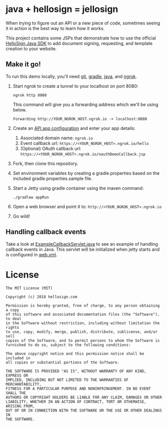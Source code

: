 # java + hellosign = jellosign
When trying to figure out an API or a new piece of code, sometimes seeing it in action is the best way to learn how it works.

This project contains some JSPs that demonstrate how to use the official [HelloSign Java SDK](https://github.com/HelloFax/hellosign-java-sdk) to add document signing, requesting, and template creation to your website.

## Make it go!
To run this demo locally, you'll need [git](https://git-scm.com/), [gradle](https://gradle.org/), [java](http://www.oracle.com/technetwork/java/javase/downloads/index.html), and [ngrok](https://ngrok.com/).

1. Start ngrok to create a tunnel to your localhost on port 8080:

    ```
    ngrok http 8080
    ```
    
    This command will give you a forwarding address which we'll be using below.
    
    ```
    Forwarding http://YOUR_NGROK_HOST.ngrok.io -> localhost:8080
    ```

2. Create an [API app configuration](https://www.hellosign.com/oauth/createAppForm) and enter your app details:
    1. Associated domain name: `ngrok.io`
    2. Event callback url: `https://<YOUR_NGROK_HOST>.ngrok.io/hello`
    3. (Optional) OAuth callback url: `https://<YOUR_NGROK_HOST>.ngrok.io/oauthDemoCallback.jsp`

3. Fork, then clone this repository.

4. Set environment variables by creating a gradle.properties based on the included gradle.properties.sample file.

5. Start a Jetty using gradle container using the maven command:

    ```
    ./gradlew appRun
    ```

6. Open a web browser and point it to: `http://<YOUR_NGROK_HOST>.ngrok.io`

7. Go wild!

## Handling callback events
Take a look at  [ExampleCallbackServlet.java](src/main/java/com/hellosign/sdk/callback/ExampleCallbackServlet.java) to see an example of handling callback events in Java. This servlet will be initialized when jetty starts and is configured in [web.xml](src/main/webapp/WEB-INF/web.xml).

# License
```
The MIT License (MIT)

Copyright (c) 2018 hellosign.com

Permission is hereby granted, free of charge, to any person obtaining a copy
of this software and associated documentation files (the "Software"), to deal
in the Software without restriction, including without limitation the rights
to use, copy, modify, merge, publish, distribute, sublicense, and/or sell
copies of the Software, and to permit persons to whom the Software is
furnished to do so, subject to the following conditions:

The above copyright notice and this permission notice shall be included in
all copies or substantial portions of the Software.

THE SOFTWARE IS PROVIDED "AS IS", WITHOUT WARRANTY OF ANY KIND, EXPRESS OR
IMPLIED, INCLUDING BUT NOT LIMITED TO THE WARRANTIES OF MERCHANTABILITY,
FITNESS FOR A PARTICULAR PURPOSE AND NONINFRINGEMENT. IN NO EVENT SHALL THE
AUTHORS OR COPYRIGHT HOLDERS BE LIABLE FOR ANY CLAIM, DAMAGES OR OTHER
LIABILITY, WHETHER IN AN ACTION OF CONTRACT, TORT OR OTHERWISE, ARISING FROM,
OUT OF OR IN CONNECTION WITH THE SOFTWARE OR THE USE OR OTHER DEALINGS IN
THE SOFTWARE.
```

